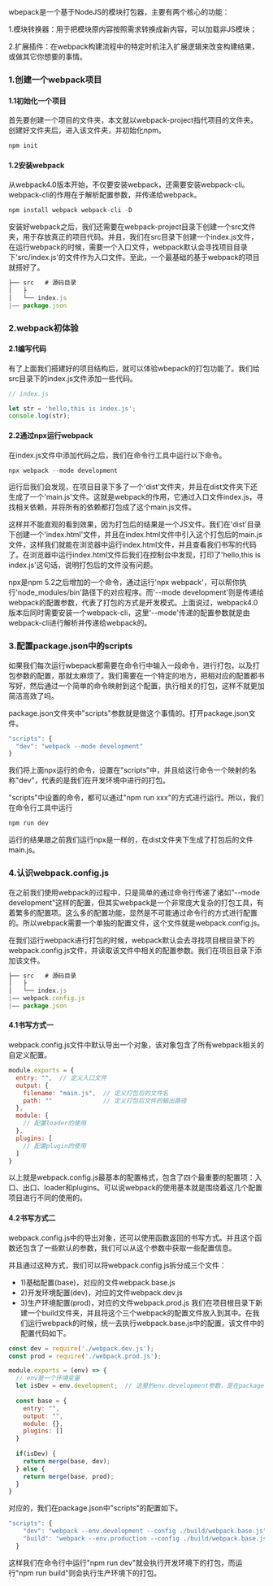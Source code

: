 wbepack是一个基于NodeJS的模块打包器，主要有两个核心的功能：

1.模块转换器：用于把模块原内容按照需求转换成新内容，可以加载非JS模块；

2.扩展插件：在webpack构建流程中的特定时机注入扩展逻辑来改变构建结果，或做其它你想要的事情。

### 1.创建一个webpack项目

#### 1.1初始化一个项目
首先要创建一个项目的文件夹，本文就以webpack-project指代项目的文件夹。创建好文件夹后，进入该文件夹，并初始化npm。
```javascript
npm init
```
#### 1.2安装webpack
从webpack4.0版本开始，不仅要安装webpack，还需要安装webpack-cli。webpack-cli的作用在于解析配置参数，并传递给webpack。
```javascript
npm install webpack webpack-cli -D
```
安装好webpack之后，我们还需要在webpack-project目录下创建一个src文件夹，用于存放真正的项目代码。并且，我们在src目录下创建一个index.js文件，在运行webpack的时候，需要一个入口文件，webpack默认会寻找项目目录下'src/index.js'的文件作为入口文件。至此，一个最基础的基于webpack的项目就搭好了。
```javascript
├── src   # 源码目录
│   ├
│   └── index.js
|—— package.json
```

### 2.webpack初体验

#### 2.1编写代码
有了上面我们搭建好的项目结构后，就可以体验wbepack的打包功能了。我们给src目录下的index.js文件添加一些代码。
```javascript
// index.js

let str = 'hello,this is index.js';
console.log(str);
```

#### 2.2通过npx运行webpack
在index.js文件中添加代码之后，我们在命令行工具中运行以下命令。
```javascript
npx webpack --mode development
```
运行后我们会发现，在项目目录下多了一个'dist'文件夹，并且在dist文件夹下还生成了一个'main.js'文件。这就是webpack的作用，它通过入口文件index.js，寻找相关依赖，并将所有的依赖都打包成了这个main.js文件。

这样并不能直观的看到效果，因为打包后的结果是一个JS文件。我们在'dist'目录下创建一个'index.html'文件，并且在index.html文件中引入这个打包后的main.js文件，这样我们就能在浏览器中运行index.html文件，并且查看我们书写的代码了。在浏览器中运行index.html文件后我们在控制台中发现，打印了'hello,this is index.js'这句话，说明打包后的文件没有问题。

npx是npm 5.2之后增加的一个命令，通过运行'npx webpack'，可以帮你执行'node_modules/bin'路径下的对应程序。而'--mode development'则是传递给webpack的配置参数，代表了打包的方式是开发模式。上面说过，webpack4.0版本后同时需要安装一个webpack-cli，这里'--mode'传递的配置参数就是由webpack-cli进行解析并传递给webpack的。

### 3.配置package.json中的scripts
如果我们每次运行wbepack都需要在命令行中输入一段命令，进行打包，以及打包参数的配置，那就太麻烦了。我们需要在一个特定的地方，把相对应的配置都书写好，然后通过一个简单的命令映射到这个配置，执行相关的打包，这样不就更加简洁高效了吗。

package.json文件夹中"scripts"参数就是做这个事情的。打开package.json文件。
```javascript
"scripts": {
  "dev": "webpack --mode development"
}
```
我们将上面npx运行的命令，设置在"scripts"中，并且给这行命令一个映射的名称"dev"，代表的是我们在开发环境中进行的打包。

"scripts"中设置的命令，都可以通过"npm run xxx"的方式进行运行。所以，我们在命令行工具中运行
```javascript
npm run dev
```
运行的结果跟之前我们运行npx是一样的，在dist文件夹下生成了打包后的文件main.js。

### 4.认识webpack.config.js
在之前我们使用webpack的过程中，只是简单的通过命令行传递了诸如"--mode development"这样的配置，但其实webpack是一个非常庞大复杂的打包工具，有着繁多的配置项。这么多的配置功能，显然是不可能通过命令行的方式进行配置的。所以webpack需要一个单独的配置文件，这个文件就是webpack.config.js。

在我们运行webpack进行打包的时候，webpack默认会去寻找项目根目录下的webpack.config.js文件，并读取该文件中相关的配置参数。我们在项目目录下添加该文件。
```javascript
├── src   # 源码目录
│   ├
│   └── index.js
|—— webpack.config.js
|—— package.json
```

#### 4.1书写方式一
webpack.config.js文件中默认导出一个对象，该对象包含了所有webpack相关的自定义配置。
```javascript
module.exports = {
  entry: "",  // 定义入口文件
  output: {
    filename: "main.js",  // 定义打包后的文件名
    path: ""              // 定义打包后文件的输出路径
  },
  module: {
    // 配置loader的使用
  },
  plugins: [
    // 配置plugin的使用
  ]
}
```
以上就是webpack.config.js最基本的配置格式，包含了四个最重要的配置项：入口、出口、loader和plugins。可以说webpack的使用基本就是围绕着这几个配置项目进行不同的使用的。

#### 4.2书写方式二
webpack.config.js中的导出对象，还可以使用函数返回的书写方式。并且这个函数还包含了一些默认的参数，我们可以从这个参数中获取一些配置信息。

并且通过这种方式，我们可以将webpack.config.js拆分成三个文件：
- 1)基础配置(base)，对应的文件webpack.base.js
- 2)开发环境配置(dev)，对应的文件webpack.dev.js
- 3)生产环境配置(prod)，对应的文件webpack.prod.js
我们在项目根目录下新建一个build文件夹，并且将这个三个webpack的配置文件放入到其中。在我们运行webpack的时候，统一去执行webpack.base.js中的配置，该文件中的配置代码如下。

```javascript
const dev = require('./webpack.dev.js');
const prod = require('./webpack.prod.js');

module.exports = (env) => {
  // env是一个环境变量
  let isDev = env.development;  // 这里的env.development参数，是在package.json文件中scripts配置项中传递的
  
  const base = {
    entry: "",
    output: "",
    module: {},
    plugins: []
  }
  
  if(isDev) {
    return merge(base, dev);
  } else {
    return merge(base, prod);
  }
}
```

对应的，我们在package.json中"scripts"的配置如下。
```javascript
"scripts": {
    "dev": "webpack --env.development --config ./build/webpack.base.js",
    "build": "webpack --env.production --config ./build/webpack.base.js"
  }
```
这样我们在命令行中运行"npm run dev"就会执行开发环境下的打包，而运行"npm run build"则会执行生产环境下的打包。






